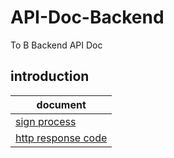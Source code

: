 # API-Doc-Backend
To B Backend API Doc


## introduction

document | 
---|
[sign process](sign/README.md)|
[http response code](response-code/README.md)|

